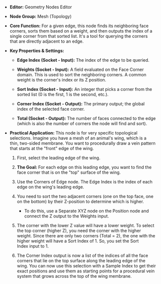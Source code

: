 - **Editor:** Geometry Nodes Editor
    
- **Node Group:** Mesh (Topology)
    
- **Core Function:** For a given edge, this node finds its neighboring face corners, sorts them based on a weight, and then outputs the index of a single corner from that sorted list. It's a tool for querying the corners that are directly adjacent to an edge.
    
- **Key Properties & Settings:**
    
    - **Edge Index (Socket - Input):** The index of the edge to be queried.
        
    - **Weights (Socket - Input):** A field evaluated on the Face Corner domain. This is used to sort the neighboring corners. A common weight is the corner's index or its Z position.
        
    - **Sort Index (Socket - Input):** An integer that picks a corner from the sorted list (0 is the first, 1 is the second, etc.).
        
    - **Corner Index (Socket - Output):** The primary output; the global index of the selected face corner.
        
    - **Total (Socket - Output):** The number of faces connected to the edge (which is also the number of corners the node will find and sort).
        
- **Practical Application:** This node is for very specific topological selections. Imagine you have a mesh of an animal's wing, which is a thin, two-sided membrane. You want to procedurally draw a vein pattern that starts at the "front" edge of the wing.
    
    1. First, select the leading edge of the wing.
        
    2. **The Goal:** For each edge on this leading edge, you want to find the face corner that is on the "top" surface of the wing.
        
    3. Use the Corners of Edge node. The Edge Index is the index of each edge on the wing's leading edge.
        
    4. You need to sort the two adjacent corners (one on the top face, one on the bottom) by their Z-position to determine which is higher.
        
        - To do this, use a Separate XYZ node on the Position node and connect the Z output to the Weights input.
            
    5. The corner with the lower Z value will have a lower weight. To select the top corner (higher Z), you need the corner with the higher weight. Since there are only two corners (Total = 2), the one with the higher weight will have a Sort Index of 1. So, you set the Sort Index input to 1.
        
    6. The Corner Index output is now a list of the indices of all the face corners that lie on the top surface along the leading edge of the wing. You can now use this selection with a Sample Index to get their exact positions and use them as starting points for a procedural vein system that grows across the top of the wing membrane.